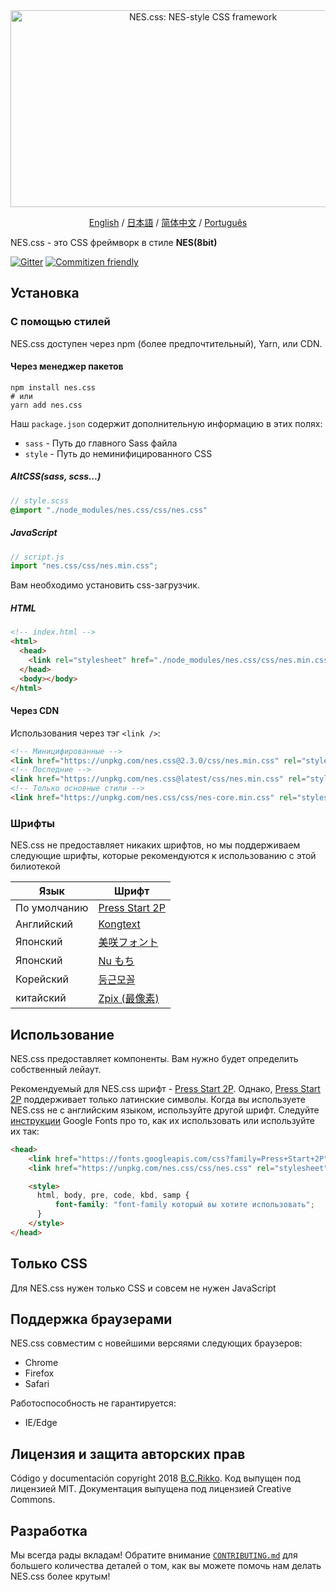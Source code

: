 <div align="center">
  <a href="https://nostalgic-css.github.io/NES.css/" target="_blank"><img src="https://user-images.githubusercontent.com/5305599/49061716-da649680-f254-11e8-9a89-d95a7407ec6a.png" alt="NES.css: NES-style  CSS framework" style="max-width: 100%;" width="600" height="315"></a>

  <a href="/README.md">English</a> / <a href="README-jp.md">日本語</a> / <a href="README-zh-CN.md">简体中文</a> / <a href="README-pt-BR.md">Português</a>
</div>

NES.css - это CSS фреймворк в стиле **NES(8bit)**

[![Gitter][gitter-badge]][gitter] [![Commitizen friendly][commitizen-badge]][commitizen]

## Установка

### С помощью стилей

NES.css доступен через npm (более предпочтительный), Yarn, или CDN.

#### Через менеджер пакетов

```shell
npm install nes.css
# или
yarn add nes.css
```

Наш `package.json` содержит дополнительную информацию в этих полях:
* `sass` - Путь до главного Sass файла
* `style` - Путь до неминифицированного CSS

##### AltCSS(sass, scss...)

```scss
// style.scss
@import "./node_modules/nes.css/css/nes.css"
```

##### JavaScript

```js
// script.js
import "nes.css/css/nes.min.css";
```
Вам необходимо установить css-загрузчик.

##### HTML
```html
<!-- index.html -->
<html>
  <head>
    <link rel="stylesheet" href="./node_modules/nes.css/css/nes.min.css">
  </head>
  <body></body>
</html>
```

#### Через CDN

Использования через тэг `<link />`:

```html
<!-- Миницифированные -->
<link href="https://unpkg.com/nes.css@2.3.0/css/nes.min.css" rel="stylesheet" />
<!-- Последние -->
<link href="https://unpkg.com/nes.css@latest/css/nes.min.css" rel="stylesheet" />
<!-- Только основные стили -->
<link href="https://unpkg.com/nes.css/css/nes-core.min.css" rel="stylesheet" />
```

### Шрифты

NES.css не предоставляет никаких шрифтов, но мы поддерживаем следующие шрифты, которые рекомендуются к использованию с этой билиотекой

| Язык         | Шрифт                                                              |
| ------------ | ------------------------------------------------------------------ |
| По умолчанию | [Press Start 2P](https://fonts.google.com/specimen/Press+Start+2P) |
| Английский   | [Kongtext](https://www.dafont.com/kongtext.font)                   |
| Японский     | [美咲フォント](http://littlelimit.net/misaki.htm)                  |
| Японский     | [Nu もち](http://kokagem.sakura.ne.jp/font/mochi/)                 |
| Корейский    | [둥근모꼴](http://cactus.tistory.com/193)                              |
| китайский    | [Zpix (最像素)](https://github.com/SolidZORO/zpix-pixel-font)      |

## Использование

NES.css предоставляет компоненты. Вам нужно будет определить собственный лейаут.

Рекомендуемый для NES.css шрифт - [Press Start 2P][press-start-2p-font]. Однако, [Press Start 2P][press-start-2p-font] поддерживает только латинские символы. Когда вы используете NES.css не с английским языком, используйте другой шрифт. Cледуйте [инструкции][google-fonts-guide] Google Fonts про то, как их использовать или используйте их так:

```html
<head>
    <link href="https://fonts.googleapis.com/css?family=Press+Start+2P" rel="stylesheet">
    <link href="https://unpkg.com/nes.css/css/nes.css" rel="stylesheet" />

    <style>
      html, body, pre, code, kbd, samp {
          font-family: "font-family который вы хотите использовать";
      }
    </style>
</head>
```

## Только CSS

Для NES.css нужен только CSS и совсем не нужен JavaScript

## Поддержка браузерами

NES.css совместим с новейшими версяями следующих браузеров:
* Chrome
* Firefox
* Safari

Работоспособность не гарантируется:
* IE/Edge

## Лицензия и защита авторских прав

Código y documentación copyright 2018 [B.C.Rikko](https://github.com/BcRikko). Код выпущен под лицензией MIT. Документация выпущена под лицензией Creative Commons.


## Разработка

Мы всегда рады вкладам! Обратите внимание [`CONTRIBUTING.md`][contributing-document] для большего количества деталей о том, как вы можете помочь нам делать NES.css более крутым!





[commitizen]: http://commitizen.github.io/cz-cli/
[commitizen-badge]: https://img.shields.io/badge/commitizen-friendly-brightgreen.svg
[contributing-document]: ./CONTRIBUTING-es.md
[gitter]: https://gitter.im/nostalgic-css/Lobby
[gitter-badge]: https://img.shields.io/gitter/room/nostalgic-css/Lobby.svg
[google-fonts-guide]: https://developers.google.com/fonts/docs/getting_started
[press-start-2p-font]: https://fonts.google.com/specimen/Press+Start+2P?selection.family=Press+Start+2P
